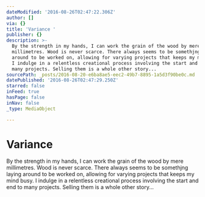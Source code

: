 ```yaml
---
dateModified: '2016-08-26T02:47:22.306Z'
author: []
via: {}
title: 'Variance '
publisher: {}
description: >-
  By the strength in my hands, I can work the grain of the wood by mere
  millimetres. Wood is never scarce. There always seems to be somethjng laying
  around to be worked on, allowing for varying projects that keeps my mind busy.
  I indulge in a relentless creational process involving the start and end to
  many projects. Selling them is a whole other story...
sourcePath: _posts/2016-08-20-e6ba8ae5-eec2-49b7-8895-1a5d3f90be0c.md
datePublished: '2016-08-26T02:47:29.250Z'
starred: false
inFeed: true
hasPage: false
inNav: false
_type: MediaObject

---
```

# Variance 

By the strength in my hands, I can work the grain of the wood by mere millimetres. Wood is never scarce. There always seems to be somethjng laying around to be worked on, allowing for varying projects that keeps my mind busy. I indulge in a relentless creational process involving the start and end to many projects. Selling them is a whole other story...